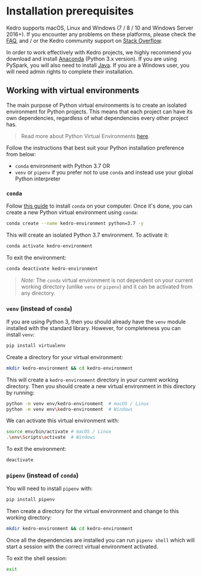 # Installation prerequisites

Kedro supports macOS, Linux and Windows (7 / 8 / 10 and Windows Server 2016+). If you encounter any problems on these platforms, please check the [FAQ](../06_resources/01_faq.md), and / or the Kedro community support on [Stack Overflow](https://stackoverflow.com/questions/tagged/kedro).

In order to work effectively with Kedro projects, we highly recommend you download and install [Anaconda](https://www.anaconda.com/download/#macos) (Python 3.x version). If you are using PySpark, you will also need to install [Java](https://www.oracle.com/technetwork/java/javase/downloads/index.html). If you are a Windows user, you will need admin rights to complete their installation.

## Working with virtual environments

The main purpose of Python virtual environments is to create an isolated environment for Python projects. This means that each project can have its own dependencies, regardless of what dependencies every other project has.

> Read more about Python Virtual Environments [here](https://realpython.com/python-virtual-environments-a-primer/).

Follow the instructions that best suit your Python installation preference from below:

-   `conda` environment with Python 3.7
    OR
-   `venv` or `pipenv` if you prefer not to use `conda` and instead use your global Python interpreter

### `conda`

Follow [this guide](https://docs.conda.io/projects/conda/en/latest/user-guide/install/) to install `conda` on your computer. Once it's done, you can create a new Python virtual environment using `conda`:

```bash
conda create --name kedro-environment python=3.7 -y
```

This will create an isolated Python 3.7 environment. To activate it:

```bash
conda activate kedro-environment
```

To exit the environment:

```bash
conda deactivate kedro-environment
```

> *Note:* The `conda` virtual environment is not dependent on your current working directory (unlike `venv` or `pipenv`) and it can be activated from any directory.

### `venv` (instead of `conda`)

If you are using Python 3, then you should already have the `venv` module installed with the standard library. However, for completeness you can install `venv`:

```bash
pip install virtualenv
```

Create a directory for your virtual environment:

```bash
mkdir kedro-environment && cd kedro-environment
```

This will create a `kedro-environment` directory in your current working directory. Then you should create a new virtual environment in this directory by running:

```bash
python -m venv env/kedro-environment  # macOS / Linux
python -m venv env\kedro-environment  # Windows
```

We can activate this virtual environment with:

```bash
source env/bin/activate # macOS / Linux
.\env\Scripts\activate  # Windows
```

To exit the environment:

```bash
deactivate
```

### `pipenv` (instead of `conda`)

You will need to install `pipenv` with:

```bash
pip install pipenv
```

Then create a directory for the virtual environment and change to this working directory:

```bash
mkdir kedro-environment && cd kedro-environment
```

Once all the dependencies are installed you can run `pipenv shell` which will start a session with the correct virtual environment activated.

To exit the shell session:

```bash
exit
```
